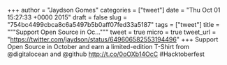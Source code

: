 
+++
author = "Jaydson Gomes"
categories = ["tweet"]
date = "Thu Oct 01 15:27:33 +0000 2015"
draft = false
slug = "754bc4499cbca8c6a5497b5b0aff07fed33a5187"
tags = ["tweet"]
title = """Support Open Source in Oc..."""
tweet = true
micro = true
tweet_url = "https://twitter.com/jaydson/status/649606582553194496"
+++
Support Open Source in October and earn a limited-edition T-Shirt from @digitalocean and @github http://t.co/0oOXb14OcC #Hacktoberfest
